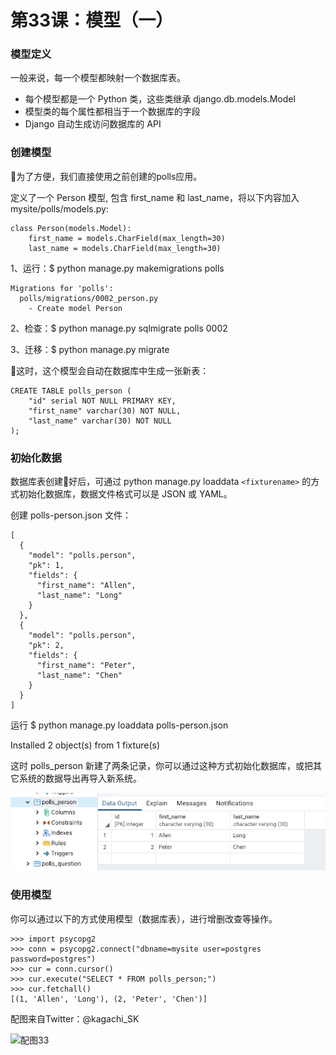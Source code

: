 # 第33课：模型（一）

### 模型定义
一般来说，每一个模型都映射一个数据库表。
* 每个模型都是一个 Python 类，这些类继承 django.db.models.Model
* 模型类的每个属性都相当于一个数据库的字段
* Django 自动生成访问数据库的 API

### 创建模型
为了方便，我们直接使用之前创建的polls应用。

定义了一个 Person 模型, 包含 first_name 和 last_name，将以下内容加入 mysite/polls/models.py:
```
class Person(models.Model):
    first_name = models.CharField(max_length=30)
    last_name = models.CharField(max_length=30)
```
1、运行：$ python manage.py makemigrations polls
```
Migrations for 'polls':
  polls/migrations/0002_person.py
    - Create model Person
```
2、检查：$ python manage.py sqlmigrate polls 0002

3、迁移：$ python manage.py migrate 

这时，这个模型会自动在数据库中生成一张新表：
```
CREATE TABLE polls_person (
    "id" serial NOT NULL PRIMARY KEY,
    "first_name" varchar(30) NOT NULL,
    "last_name" varchar(30) NOT NULL
);
```

### 初始化数据
数据库表创建好后，可通过 python manage.py loaddata `<fixturename>` 的方式初始化数据库，数据文件格式可以是 JSON 或 YAML。

创建 polls-person.json 文件：
```
[
  {
    "model": "polls.person",
    "pk": 1,
    "fields": {
      "first_name": "Allen",
      "last_name": "Long"
    }
  },
  {
    "model": "polls.person",
    "pk": 2,
    "fields": {
      "first_name": "Peter",
      "last_name": "Chen"
    }
  }
]
```
运行 $ python manage.py loaddata polls-person.json 

Installed 2 object(s) from 1 fixture(s)

这时 polls_person 新建了两条记录，你可以通过这种方式初始化数据库，或把其它系统的数据导出再导入新系统。

![class33-01](images/class33-01.png)

### 使用模型
你可以通过以下的方式使用模型（数据库表），进行增删改查等操作。
```
>>> import psycopg2
>>> conn = psycopg2.connect("dbname=mysite user=postgres password=postgres")
>>> cur = conn.cursor()
>>> cur.execute("SELECT * FROM polls_person;")
>>> cur.fetchall()
[(1, 'Allen', 'Long'), (2, 'Peter', 'Chen')]
```

配图来自Twitter：@kagachi_SK

![配图33](https://wiki.huihoo.com/images/f/f0/Devopsgirls33.jpg)
